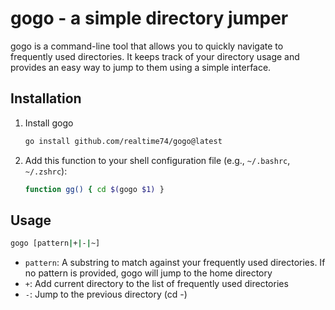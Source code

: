 # gogo - a simple directory jumper

gogo is a command-line tool that allows you to quickly navigate to frequently used directories. It keeps track of your directory usage and provides an easy way to jump to them using a simple interface.

## Installation

1.  Install gogo

    ```bash
    go install github.com/realtime74/gogo@latest
    ```

2. Add this function to your shell configuration file (e.g., `~/.bashrc`, `~/.zshrc`):

    ```bash
    function gg() { cd $(gogo $1) }
    ```

## Usage

```bash
gogo [pattern|+|-|~]
```

- `pattern`: A substring to match against your frequently used directories. If no pattern is provided, gogo will
   jump to the home directory
- `+`: Add current directory to the list of frequently used directories
- `-`: Jump to the previous directory (cd -)

